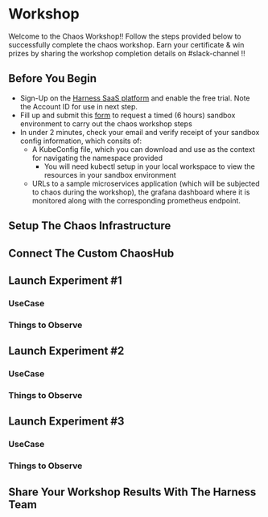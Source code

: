 # Workshop

Welcome to the Chaos Workshop!! Follow the steps provided below to successfully complete the chaos workshop. Earn your certificate & win prizes by sharing the workshop completion details on #slack-channel !! 

## Before You Begin

- Sign-Up on the [Harness SaaS platform](https://app.harness.io) and enable the free trial. Note the Account ID for use in next step. 
- Fill up and submit this [form](https://docs.google.com/forms/d/e/1FAIpQLScgLSi2W8LystCMSTP3SICSHfI8jADieU3Pbp-ZMvhhhSS0Fw/viewform) to request a timed (6 hours) sandbox environment to carry out the chaos workshop steps 
- In under 2 minutes, check your email and verify receipt of your sandbox config information, which consits of: 
  - A KubeConfig file, which you can download and use as the context for navigating the namespace provided 
    - You will need kubectl setup in your local workspace to view the resources in your sandbox environment
  - URLs to a sample microservices application (which will be subjected to chaos during the workshop), the grafana dashboard where it is monitored along    with the corresponding prometheus endpoint.
  
## Setup The Chaos Infrastructure 

## Connect The Custom ChaosHub

## Launch Experiment #1 

### UseCase
### Things to Observe

## Launch Experiment #2

### UseCase
### Things to Observe

## Launch Experiment #3 

### UseCase
### Things to Observe

## Share Your Workshop Results With The Harness Team

